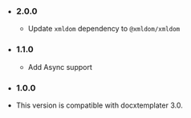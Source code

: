 - ### 2.0.0
  -  Update `xmldom` dependency to `@xmldom/xmldom`

- ### 1.1.0

  - Add Async support

-	### 1.0.0

  - This version is compatible with docxtemplater 3.0.

